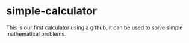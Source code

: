 # simple-calculator
This is our first calculator using a github, it can be used to solve simple mathematical problems.
